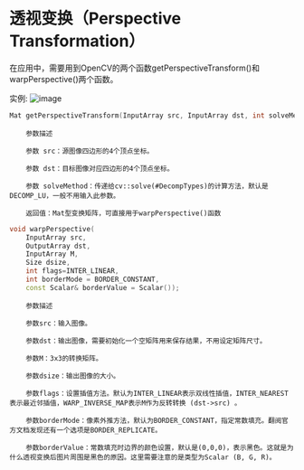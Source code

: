 # 透视变换（Perspective Transformation）
在应用中，需要用到OpenCV的两个函数getPerspectiveTransform()和warpPerspective()两个函数。

实例:
![image](https://github.com/qsking8/Perspective-Transformation/main/demo.gif)

```c++
Mat getPerspectiveTransform(InputArray src, InputArray dst, int solveMethod = DECOMP_LU)
```

        参数描述

        参数 src：源图像四边形的4个顶点坐标。

        参数 dst：目标图像对应四边形的4个顶点坐标。

        参数 solveMethod：传递给cv::solve(#DecompTypes)的计算方法，默认是DECOMP_LU，一般不用输入此参数。

        返回值：Mat型变换矩阵，可直接用于warpPerspective()函数
```c++
void warpPerspective(
	InputArray src,
	OutputArray dst,
	InputArray M,
	Size dsize,
	int flags=INTER_LINEAR,
	int borderMode = BORDER_CONSTANT, 
	const Scalar& borderValue = Scalar());
```
        参数描述

        参数src：输入图像。

        参数dst：输出图像，需要初始化一个空矩阵用来保存结果，不用设定矩阵尺寸。

        参数M：3x3的转换矩阵。

        参数dsize：输出图像的大小。

        参数flags：设置插值方法。默认为INTER_LINEAR表示双线性插值，INTER_NEAREST表示最近邻插值，WARP_INVERSE_MAP表示M作为反转转换 (dst->src) 。

        参数borderMode：像素外推方法，默认为BORDER_CONSTANT，指定常数填充。翻阅官方文档发现还有一个选项是BORDER_REPLICATE。

        参数borderValue：常数填充时边界的颜色设置，默认是(0,0,0)，表示黑色。这就是为什么透视变换后图片周围是黑色的原因。这里需要注意的是类型为Scalar (B, G, R)。

